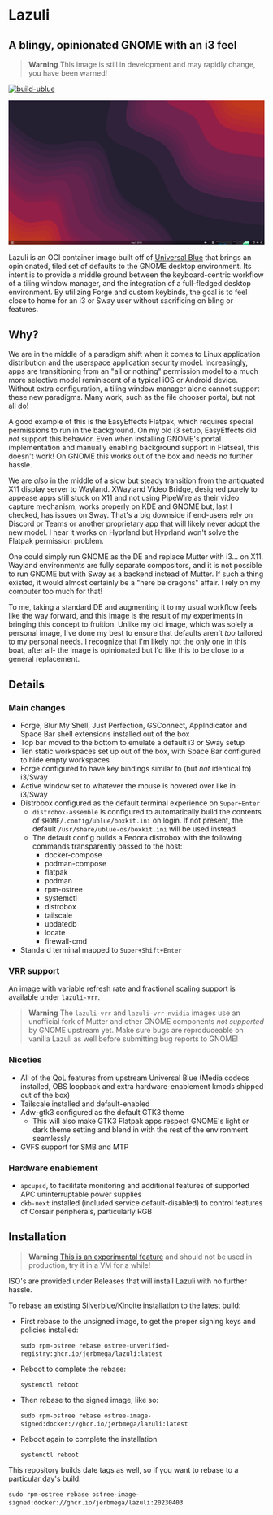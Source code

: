 # Lazuli
## A blingy, opinionated GNOME with an i3 feel
> **Warning**
> This image is still in development and may rapidly change, you have been warned!

[![build-ublue](https://github.com/jerbmega/lazuli/actions/workflows/build.yml/badge.svg)](https://github.com/jerbmega/lazuli/actions/workflows/build.yml)

![](assets/bg.png)

Lazuli is an OCI container image built off of [Universal Blue](https://universal-blue.org) that brings an opinionated, tiled set of defaults to the GNOME desktop environment. Its intent is to provide a middle ground between the keyboard-centric workflow of a tiling window manager, and the integration of a full-fledged desktop environment. By utilizing Forge and custom keybinds, the goal is to feel close to home for an i3 or Sway user without sacrificing on bling or features.

## Why?

We are in the middle of a paradigm shift when it comes to Linux application distribution and the userspace application security model. Increasingly, apps are transitioning from an "all or nothing" permission model to a much more selective model reminiscent of a typical iOS or Android device. Without extra configuration, a tiling window manager alone cannot support these new paradigms. Many work, such as the file chooser portal, but not all do!

A good example of this is the EasyEffects Flatpak, which requires special permissions to run in the background. On my old i3 setup, EasyEffects did *not* support this behavior. Even when installing GNOME's portal implementation and manually enabling background support in Flatseal, this doesn't work! On GNOME this works out of the box and needs no further hassle.

We are *also* in the middle of a slow but steady transition from the antiquated X11 display server to Wayland. XWayland Video Bridge, designed purely to appease apps still stuck on X11 and not using PipeWire as their video capture mechanism, works properly on KDE and GNOME but, last I checked, has issues on Sway. That's a big downside if end-users rely on Discord or Teams or another proprietary app that will likely never adopt the new model. I hear it works on Hyprland but Hyprland won't solve the Flatpak permission problem.

One could simply run GNOME as the DE and replace Mutter with i3... on X11. Wayland environments are fully separate compositors, and it is not possible to run GNOME but with Sway as a backend instead of Mutter. If such a thing existed, it would almost certainly be a "here be dragons" affair. I rely on my computer too much for that!

To me, taking a standard DE and augmenting it to my usual workflow feels like the way forward, and this image is the result of my experiments in bringing this concept to fruition. Unlike my old image, which was solely a personal image, I've done my best to ensure that defaults aren't *too* tailored to my personal needs. I recognize that I'm likely not the only one in this boat, after all- the image is opinionated but I'd like this to be close to a general replacement.

## Details
### Main changes
* Forge, Blur My Shell, Just Perfection, GSConnect, AppIndicator and Space Bar shell extensions installed out of the box
* Top bar moved to the bottom to emulate a default i3 or Sway setup
* Ten static workspaces set up out of the box, with Space Bar configured to hide empty workspaces
* Forge configured to have key bindings similar to (but *not* identical to) i3/Sway
* Active window set to whatever the mouse is hovered over like in i3/Sway
* Distrobox configured as the default terminal experience on `Super+Enter`
  - `distrobox-assemble` is configured to automatically build the contents of `$HOME/.config/ublue/boxkit.ini` on login. If not present, the default `/usr/share/ublue-os/boxkit.ini` will be used instead
  - The default config builds a Fedora distrobox with the following commands transparently passed to the host:
    * docker-compose
    * podman-compose
    * flatpak
    * podman
    * rpm-ostree
    * systemctl
    * distrobox
    * tailscale
    * updatedb
    * locate
    * firewall-cmd
* Standard terminal mapped to `Super+Shift+Enter`

### VRR support
An image with variable refresh rate and fractional scaling support is available under `lazuli-vrr`.

> **Warning**
> The `lazuli-vrr` and `lazuli-vrr-nvidia` images use an unofficial fork of Mutter and other GNOME components *not supported* by GNOME upstream yet. Make sure bugs are reproduceable on vanilla Lazuli as well before submitting bug reports to GNOME!

### Niceties
* All of the QoL features from upstream Universal Blue (Media codecs installed, OBS loopback and extra hardware-enablement kmods shipped out of the box)
* Tailscale installed and default-enabled
* Adw-gtk3 configured as the default GTK3 theme
  - This will also make GTK3 Flatpak apps respect GNOME's light or dark theme setting and blend in with the rest of the environment seamlessly
* GVFS support for SMB and MTP

### Hardware enablement
* `apcupsd`, to facilitate monitoring and additional features of supported APC uninterruptable power supplies
* `ckb-next` installed (included service default-disabled) to control features of Corsair peripherals, particularly RGB

## Installation

> **Warning**
> [This is an experimental feature](https://www.fedoraproject.org/wiki/Changes/OstreeNativeContainerStable) and should not be used in production, try it in a VM for a while!

ISO's are provided under Releases that will install Lazuli with no further hassle.

To rebase an existing Silverblue/Kinoite installation to the latest build:

- First rebase to the unsigned image, to get the proper signing keys and policies installed:
  ```
  sudo rpm-ostree rebase ostree-unverified-registry:ghcr.io/jerbmega/lazuli:latest
  ```
- Reboot to complete the rebase:
  ```
  systemctl reboot
  ```
- Then rebase to the signed image, like so:
  ```
  sudo rpm-ostree rebase ostree-image-signed:docker://ghcr.io/jerbmega/lazuli:latest
  ```
- Reboot again to complete the installation
  ```
  systemctl reboot
  ```

This repository builds date tags as well, so if you want to rebase to a particular day's build:

```
sudo rpm-ostree rebase ostree-image-signed:docker://ghcr.io/jerbmega/lazuli:20230403
```
